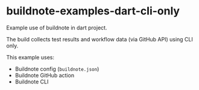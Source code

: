 # buildnote-examples-dart-cli-only

Example use of buildnote in dart project.

The build collects test results and workflow data (via GitHub API) using CLI only.

This example uses:
- Buildnote config (`buildnote.json`)
- Buildnote GitHub action
- Buildnote CLI